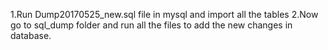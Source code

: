 1.Run Dump20170525_new.sql file in mysql and import all the tables
2.Now go to sql_dump folder and run all the files to add the new changes in database.
